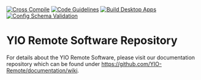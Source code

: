 [![Cross Compile](https://github.com/YIO-Remote/remote-software/workflows/Cross%20Compile%20&%20Release/badge.svg)](https://github.com/YIO-Remote/remote-software/actions?query=workflow%3A%22Cross+Compile+%26+Release%22)
[![Code Guidelines](https://github.com/YIO-Remote/remote-software/workflows/Code%20Guidelines/badge.svg)](https://github.com/YIO-Remote/remote-software/actions?query=workflow%3A%22Code+Guidelines%22)
[![Build Desktop Apps](https://github.com/YIO-Remote/remote-software/workflows/Build%20Desktop%20Apps/badge.svg)](https://github.com/YIO-Remote/remote-software/actions?query=workflow%3A%22Build+Desktop+Apps%22)
[![Config Schema Validation](https://github.com/YIO-Remote/remote-software/workflows/Config%20Schema%20Validation/badge.svg)](https://github.com/YIO-Remote/remote-software/actions?query=workflow%3A%22Config+Schema+Validation%22)

# YIO Remote Software Repository

For details about the YIO Remote Software, please visit our documentation repository which can be found under
<https://github.com/YIO-Remote/documentation/wiki>.
